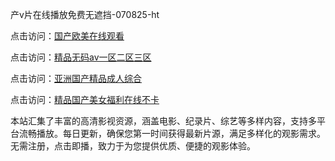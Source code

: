 产v片在线播放免费无遮挡-070825-ht

点击访问：<a href="https://heiliao2dmwwy.pages.dev">国产欧美在线观看</a>

点击访问：<a href="https://heiliaoll4qsx.pages.dev">精品无码av一区二区三区</a>

点击访问：<a href="https://heiliaowzu4ur.pages.dev">亚洲国产精品成人综合</a>

点击访问：<a href="https://heiliaozj3tjd.pages.dev">精品国产美女福利在线不卡</a>

本站汇集了丰富的高清影视资源，涵盖电影、纪录片、综艺等多样内容，支持多平台流畅播放。每日更新，确保您第一时间获得最新片源，满足多样化的观影需求。无需注册，点击即播，致力于为您提供优质、便捷的观影体验。

<span style="display:none;">[Canonical link](https://github.com/phuong20250708/p-huong9 ）</span>

